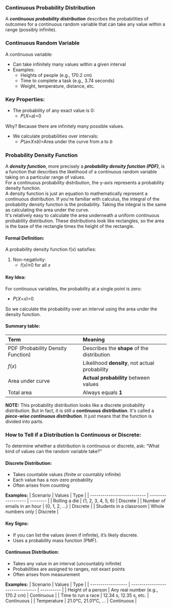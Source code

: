 ### Continuous Probability Distribution
A ***continuous probability distribution*** describes the probabilities of outcomes for a continuous random variable that can take any value within a range (possibly infinite).

### Continuous Random Variable
A continuous variable:
- Can take infinitely many values within a given interval
- Examples:
  - Heights of people (e.g., 170.2 cm)
  - Time to complete a task (e.g., 3.74 seconds)
  - Weight, temperature, distance, etc.

### Key Properties:
- The probability of any exact value is 0:
   - 𝑃(𝑋=𝑎)=0
  
Why? Because there are infinitely many possible values.
- We calculate probabilities over intervals:   
  - 𝑃(𝑎≤𝑋≤𝑏)=Area under the curve from 𝑎 to 𝑏

### Probability Density Function
A ***density function***, more precisely a ***probability density function (PDF)***, is a function that describes the likelihood of a continuous random variable taking on a particular range of values.  
For a continuous probability distribution, the y-axis represents a probability density function.  
A density function is just an equation to mathematically represent a continuous distribution. If you're familiar with calculus, the integral of the probability density function is the probability. Taking the integral is the same as calculating the area under the curve.  
It's relatively easy to calculate the area underneath a uniform continuous probability distribution. These distributions look like rectangles, so the area is the base of the rectangle times the height of the rectangle.

#### Formal Definition:
A probability density function 𝑓(𝑥) satisfies:
1. Non-negativity:
    - 𝑓(𝑥)≥0 for all 𝑥

#### Key Idea:
For continuous variables, the probability at a single point is zero:  
  - 𝑃(𝑋=𝑥)=0

So we calculate the probability over an interval using the area under the density function.
#### Summary table:
| Term                               | Meaning                                        |
| :--------------------------------- | :--------------------------------------------- |
| PDF (Probability Density Function) | Describes the **shape** of the distribution    |
| $f(x)$                             | Likelihood **density**, not actual probability |
| Area under curve                   | **Actual probability** between values          |
| Total area                         | Always equals **1**                            |

**NOTE:**
This probability distribution looks like a discrete probability distribution. But in fact, it is still a **continuous distribution**. It's called a ***piece-wise continuous distribution***. It just means that the function is divided into parts.  

### How to Tell if a Distribution Is Continuous or Discrete:
To determine whether a distribution is continuous or discrete, ask: “What kind of values can the random variable take?”
#### Discrete Distribution:
- Takes countable values (finite or countably infinite)
- Each value has a non-zero probability
- Often arises from counting  

**Examples:**
| Scenario                    | Values             | Type     |
| --------------------------- | ------------------ | -------- |
| Rolling a die               | {1, 2, 3, 4, 5, 6} | Discrete |
| Number of emails in an hour | {0, 1, 2, ...}     | Discrete |
| Students in a classroom     | Whole numbers only | Discrete |

#### Key Signs:
- If you can list the values (even if infinite), it’s likely discrete.
- Uses a probability mass function (PMF).

#### Continuous Distribution:
- Takes any value in an interval (uncountably infinite)
- Probabilities are assigned to ranges, not exact points
- Often arises from measurement  

**Examples:**
| Scenario           | Values                           | Type       |
| ------------------ | -------------------------------- | ---------- |
| Height of a person | Any real number (e.g., 170.2 cm) | Continuous |
| Time to run a race | 12.34 s, 12.35 s, etc.           | Continuous |
| Temperature        | 21.0°C, 21.01°C, ...             | Continuous |
